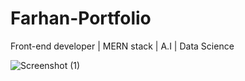 ﻿# Farhan-Portfolio

Front-end developer | MERN stack | A.I | Data Science


![Screenshot (1)](https://user-images.githubusercontent.com/58627451/203248421-9e29db56-55cd-45f7-8082-aa82598ae48f.png)
